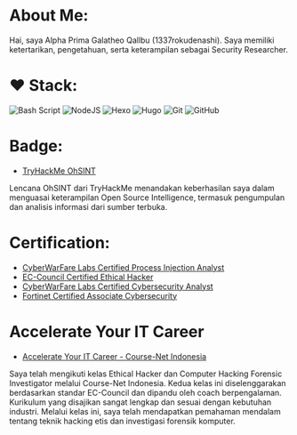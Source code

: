 # About Me:
Hai, saya Alpha Prima Galatheo Qallbu (1337rokudenashi). Saya memiliki ketertarikan, pengetahuan, serta keterampilan sebagai Security Researcher.

# ❤️ Stack:
![Bash Script](https://img.shields.io/badge/bash_script-%23121011.svg?style=for-the-badge&logo=gnu-bash&logoColor=white) ![NodeJS](https://img.shields.io/badge/node.js-6DA55F?style=for-the-badge&logo=node.js&logoColor=white) ![Hexo](https://img.shields.io/badge/Hexo-%23222222.svg?style=for-the-badge&logo=hexo&logoColor=#0E83CD) ![Hugo](https://img.shields.io/badge/Hugo-%23222222.svg?style=for-the-badge&logo=hugo&logoColor=#FF4088) ![Git](https://img.shields.io/badge/git-%23F05033.svg?style=for-the-badge&logo=git&logoColor=white) ![GitHub](https://img.shields.io/badge/github-%23121011.svg?style=for-the-badge&logo=github&logoColor=white)

# Badge:
- [TryHackMe OhSINT](https://tryhackme.com/1337rokudenashi/badges/ohsint?trk=public_profile_see-credential)

Lencana OhSINT dari TryHackMe menandakan keberhasilan saya dalam menguasai keterampilan Open Source Intelligence, termasuk pengumpulan dan analisis informasi dari sumber terbuka.

# Certification:
- [CyberWarFare Labs Certified Process Injection Analyst](https://www.credential.net/a59647d7-c097-4b0d-a0e1-e2f0133e3417)
- [EC-Council Certified Ethical Hacker](https://aspen.eccouncil.org/VerifyBadge?type=certification&a=nDcHPAP9kH258sl4cIswBSI0IUMxdXWpiUbVZciCD1g=)
- [CyberWarFare Labs Certified Cybersecurity Analyst](https://www.credential.net/ec968e08-dae9-4e51-93f7-e57b725977f0)
- [Fortinet Certified Associate Cybersecurity](https://www.credly.com/badges/d00b6c04-b7f3-4725-a351-e5d055d65c30)

# Accelerate Your IT Career
- [Accelerate Your IT Career - Course-Net Indonesia](https://github.com/1337rokudenashi/accelerateyouritcareer/blob/main/1337rokudenashi.pdf)

Saya telah mengikuti kelas Ethical Hacker dan Computer Hacking Forensic Investigator melalui Course-Net Indonesia. Kedua kelas ini diselenggarakan berdasarkan standar EC-Council dan dipandu oleh coach berpengalaman. Kurikulum yang disajikan sangat lengkap dan sesuai dengan kebutuhan industri. Melalui kelas ini, saya telah mendapatkan pemahaman mendalam tentang teknik hacking etis dan investigasi forensik komputer.
